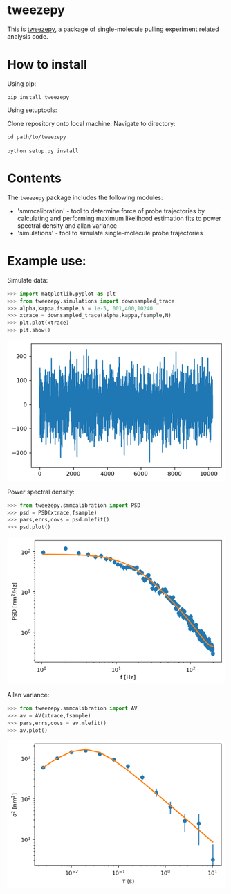 # tweezepy
This is [tweezepy](https://github.com/ianlmorgan/tweezepy), a package of single-molecule pulling experiment related analysis code.

# How to install
Using pip:

    pip install tweezepy
Using setuptools:

Clone repository onto local machine. 
Navigate to directory: 
    
    cd path/to/tweezepy

    python setup.py install
    
# Contents
The `tweezepy` package includes the following modules:
* 'smmcalibration' - tool to determine force of probe trajectories by calculating and performing maximum likelihood estimation fits to power spectral density and allan variance
* 'simulations' - tool to simulate single-molecule probe trajectories

# Example use:
Simulate data:
```python
>>> import matplotlib.pyplot as plt
>>> from tweezepy.simulations import downsampled_trace
>>> alpha,kappa,fsample,N = 1e-5,.001,400,10240
>>> xtrace = downsampled_trace(alpha,kappa,fsample,N)
>>> plt.plot(xtrace)
>>> plt.show()
```
<img src="examples/example_trace.png" width=600>

Power spectral density:
```python
>>> from tweezepy.smmcalibration import PSD
>>> psd = PSD(xtrace,fsample)
>>> pars,errs,covs = psd.mlefit()
>>> psd.plot()
```

<img src="examples/example1.png" width="600">

Allan variance:
```python
>>> from tweezepy.smmcalibration import AV
>>> av = AV(xtrace,fsample)
>>> pars,errs,covs = av.mlefit()
>>> av.plot()
```
<img src="examples/example2.png" width="600">

